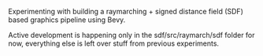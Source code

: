 Experimenting with building a raymarching + signed distance field (SDF) based graphics pipeline using Bevy. 

Active development is happening only in the sdf/src/raymarch/sdf folder for now, everything else is left over stuff from previous experiments.
